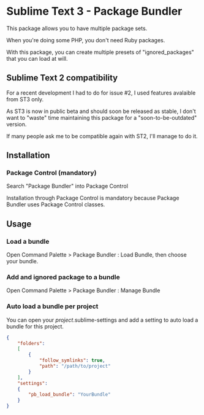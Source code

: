 # Sublime Text 3 - Package Bundler

This package allows you to have multiple package sets.

When you're doing some PHP, you don't need Ruby packages.

With this package, you can create multiple presets of "ignored_packages" that you can load at will.

## Sublime Text 2 compatibility

For a recent development I had to do for issue #2, I used features avalaible from ST3 only.

As ST3 is now in public beta and should soon be released as stable, I don't want to "waste" time maintaining this package for a "soon-to-be-outdated" version.

If many people ask me to be compatible again with ST2, I'll manage to do it.

## Installation

### Package Control (mandatory)

Search "Package Bundler" into Package Control

Installation through Package Control is mandatory because Package Bundler uses Package Control classes.

## Usage

### Load a bundle

Open Command Palette > Package Bundler : Load Bundle, then choose your bundle.

### Add and ignored package to a bundle

Open Command Palette > Package Bundler : Manage Bundle

### Auto load a bundle per project

You can open your _project_.sublime-settings and add a setting to auto load a bundle for this project.

```json
{
    "folders":
    [
        {
            "follow_symlinks": true,
            "path": "/path/to/project"
        }
    ],
    "settings":
    {
        "pb_load_bundle": "YourBundle"
    }
}
```
